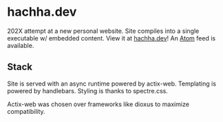 # hachha.dev

202X attempt at a new personal website. Site compiles into a single executable
w/ embedded content. View it at [hachha.dev](http://hachha.dev)! An
[Atom](https://hachha.dev/blog.feed) feed is available.

## Stack

Site is served with an async runtime powered by actix-web. Templating is powered
by handlebars. Styling is thanks to spectre.css.

Actix-web was chosen over frameworks like dioxus to maximize compatibility.
